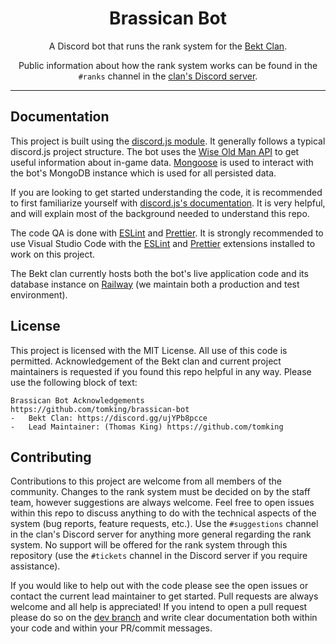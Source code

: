 <div align='center'>

# Brassican Bot

A Discord bot that runs the rank system for the
[Bekt Clan](https://discord.gg/7EwEDg6ezT).

Public information about how the rank system works can be found in the `#ranks`
channel in the [clan's Discord server](https://discord.gg/7EwEDg6ezT).

</div>

---

## Documentation

This project is built using the [discord.js module](https://discord.js.org/). It
generally follows a typical discord.js project structure. The bot uses the
[Wise Old Man API](https://www.wiseoldman.net/) to get useful information about
in-game data. [Mongoose](https://mongoosejs.com/) is used to interact with the
bot's MongoDB instance which is used for all persisted data.

If you are looking to get started understanding the code, it is recommended to
first familiarize yourself with
[discord.js's documentation](https://discord.js.org/docs/packages/discord.js/14.14.1).
It is very helpful, and will explain most of the background needed to understand
this repo.

The code QA is done with [ESLint](https://eslint.org/) and [Prettier](https://prettier.io/). It is strongly recommended to use Visual Studio Code with the [ESLint](https://marketplace.visualstudio.com/items?itemName=dbaeumer.vscode-eslint) and [Prettier](https://marketplace.visualstudio.com/items?itemName=esbenp.prettier-vscode) extensions installed to work on this project.

The Bekt clan currently hosts both the bot's live application code and its
database instance on [Railway](https://railway.app/) (we maintain both a
production and test environment).

## License

This project is licensed with the MIT License. All use of this code is
permitted. Acknowledgement of the Bekt clan and current project maintainers is
requested if you found this repo helpful in any way. Please use the following
block of text:

```
Brassican Bot Acknowledgements
https://github.com/tomking/brassican-bot
-   Bekt Clan: https://discord.gg/ujYPb8pcce
-   Lead Maintainer: (Thomas King) https://github.com/tomking
```

## Contributing

Contributions to this project are welcome from all members of the community.
Changes to the rank system must be decided on by the staff team, however
suggestions are always welcome. Feel free to open issues within this repo to
discuss anything to do with the technical aspects of the system (bug reports,
feature requests, etc.). Use the `#suggestions` channel in the clan's Discord
server for anything more general regarding the rank system. No support will be
offered for the rank system through this repository (use the `#tickets` channel
in the Discord server if you require assistance).

If you would like to help out with the code please see the open issues or
contact the current lead maintainer to get started. Pull requests are always
welcome and all help is appreciated! If you intend to open a pull request please
do so on the [dev branch](https://github.com/tomking/brassican-bot/tree/dev) and
write clear documentation both within your code and within your PR/commit
messages.
